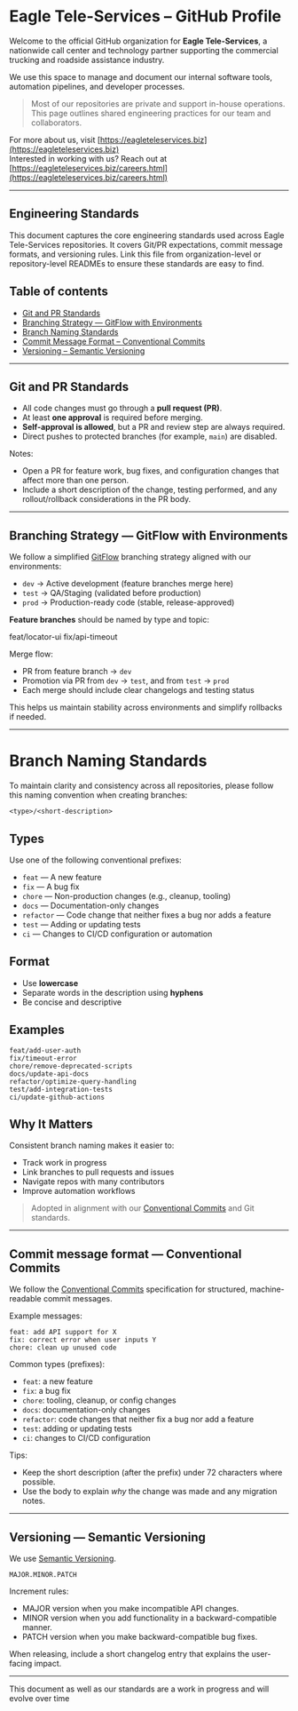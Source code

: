 # Eagle Tele-Services – GitHub Profile

Welcome to the official GitHub organization for **Eagle Tele-Services**, a nationwide call center and technology partner supporting the commercial trucking and roadside assistance industry.

We use this space to manage and document our internal software tools, automation pipelines, and developer processes.

> Most of our repositories are private and support in-house operations.  
> This page outlines shared engineering practices for our team and collaborators.

For more about us, visit [https://eagleteleservices.biz](https://eagleteleservices.biz)  
Interested in working with us? Reach out at [https://eagleteleservices.biz/careers.html](https://eagleteleservices.biz/careers.html)

---

## Engineering Standards

This document captures the core engineering standards used across Eagle Tele-Services repositories. It covers Git/PR expectations, commit message formats, and versioning rules. Link this file from organization-level or repository-level READMEs to ensure these standards are easy to find.

## Table of contents

- [Git and PR Standards](#git-and-pr-standards)
- [Branching Strategy — GitFlow with Environments](#branching-strategy--gitflow-with-environments)
- [Branch Naming Standards](#branch-naming-standards)
- [Commit Message Format – Conventional Commits](#commit-message-format--conventional-commits)
- [Versioning – Semantic Versioning](#versioning--semantic-versioning)

---

## Git and PR Standards

- All code changes must go through a **pull request (PR)**.
- At least **one approval** is required before merging.
- **Self-approval is allowed**, but a PR and review step are always required.
- Direct pushes to protected branches (for example, `main`) are disabled.

Notes:

- Open a PR for feature work, bug fixes, and configuration changes that affect more than one person.
- Include a short description of the change, testing performed, and any rollout/rollback considerations in the PR body.

---

## Branching Strategy — GitFlow with Environments

We follow a simplified [GitFlow](https://nvie.com/posts/a-successful-git-branching-model/) branching strategy aligned with our environments:

- `dev` → Active development (feature branches merge here)
- `test` → QA/Staging (validated before production)
- `prod` → Production-ready code (stable, release-approved)

**Feature branches** should be named by type and topic:

feat/locator-ui
fix/api-timeout

Merge flow:
- PR from feature branch → `dev`
- Promotion via PR from `dev` → `test`, and from `test` → `prod`
- Each merge should include clear changelogs and testing status

This helps us maintain stability across environments and simplify rollbacks if needed.

---

# Branch Naming Standards

To maintain clarity and consistency across all repositories, please follow this naming convention when creating branches:

```
<type>/<short-description>
```

## Types

Use one of the following conventional prefixes:

- `feat` — A new feature
- `fix` — A bug fix
- `chore` — Non-production changes (e.g., cleanup, tooling)
- `docs` — Documentation-only changes
- `refactor` — Code change that neither fixes a bug nor adds a feature
- `test` — Adding or updating tests
- `ci` — Changes to CI/CD configuration or automation

## Format

- Use **lowercase**
- Separate words in the description using **hyphens**
- Be concise and descriptive

## Examples

```
feat/add-user-auth
fix/timeout-error
chore/remove-deprecated-scripts
docs/update-api-docs
refactor/optimize-query-handling
test/add-integration-tests
ci/update-github-actions
```

## Why It Matters

Consistent branch naming makes it easier to:

- Track work in progress
- Link branches to pull requests and issues
- Navigate repos with many contributors
- Improve automation workflows

> Adopted in alignment with our [Conventional Commits](https://www.conventionalcommits.org/en/v1.0.0/) and Git standards.

---

## Commit message format — Conventional Commits

We follow the [Conventional Commits](https://www.conventionalcommits.org/) specification for structured, machine-readable commit messages.

Example messages:

```text
feat: add API support for X
fix: correct error when user inputs Y
chore: clean up unused code
```

Common types (prefixes):

- `feat`: a new feature
- `fix`: a bug fix
- `chore`: tooling, cleanup, or config changes
- `docs`: documentation-only changes
- `refactor`: code changes that neither fix a bug nor add a feature
- `test`: adding or updating tests
- `ci`: changes to CI/CD configuration

Tips:

- Keep the short description (after the prefix) under 72 characters where possible.
- Use the body to explain *why* the change was made and any migration notes.

---

## Versioning — Semantic Versioning

We use [Semantic Versioning](https://semver.org/).

```text
MAJOR.MINOR.PATCH
```

Increment rules:

- MAJOR version when you make incompatible API changes.
- MINOR version when you add functionality in a backward-compatible manner.
- PATCH version when you make backward-compatible bug fixes.

When releasing, include a short changelog entry that explains the user-facing impact.

---

This document as well as our standards are a work in progress and will evolve over time
